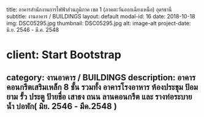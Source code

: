 ---
---
title: อาคารสำนักงานการไฟฟ้าส่วนภูมิภาค เขต 1 (ภาคตะวันออกเฉียงเหนือ) อุดรธานี  
subtitle: งานอาคาร / BUILDINGS
layout: default
modal-id: 16
date: 2018-10-18
img: DSC05295.jpg
thumbnail: DSC05295.jpg
alt: image-alt
project-date: มิ.ย. 2546 - มี.ค. 2548
# client: Start Bootstrap
category: งานอาคาร / BUILDINGS
description:  อาคารคอนกรีตเสริมเหล็ก 8 ชั้น รวมทั้ง อาคารโรงอาหาร  ห้องประชุม  ป้อมยาม  รั้ว ประตู  ป้ายชื่อ เสาธง ถนน ลานคอนกรีต และ รางท่อระบายน้ำ บ่อพัก( มิย. 2546 - มีค.2548 )
---